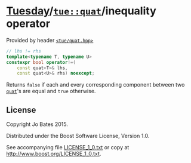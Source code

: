 [Tuesday](../../../README.md)/[`tue::quat`](../../headers/quat.md)/inequality operator
======================================================================================
Provided by header [`<tue/quat.hpp>`](../../headers/quat.md)

```c++
// lhs != rhs
template<typename T, typename U>
constexpr bool operator!=(
    const quat<T>& lhs,
    const quat<U>& rhs) noexcept;
```

Returns `false` if each and every corresponding component between two
[`quat`](../../headers/quat.md)'s are equal and `true` otherwise.

License
-------
Copyright Jo Bates 2015.

Distributed under the Boost Software License, Version 1.0.

See accompanying file [LICENSE_1_0.txt](../../../LICENSE_1_0.txt) or copy at
http://www.boost.org/LICENSE_1_0.txt.
